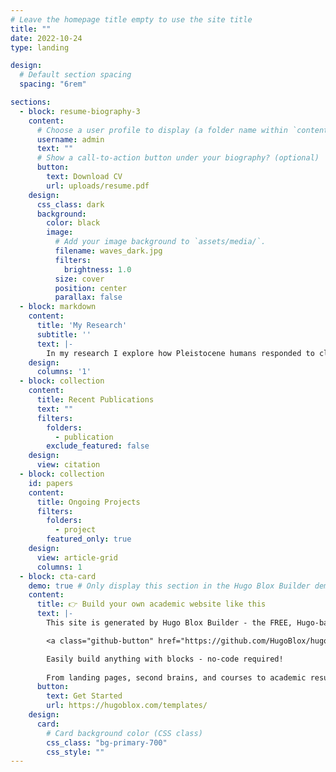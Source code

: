 ```yaml
---
# Leave the homepage title empty to use the site title
title: ""
date: 2022-10-24
type: landing

design:
  # Default section spacing
  spacing: "6rem"

sections:
  - block: resume-biography-3
    content:
      # Choose a user profile to display (a folder name within `content/authors/`)
      username: admin
      text: ""
      # Show a call-to-action button under your biography? (optional)
      button:
        text: Download CV
        url: uploads/resume.pdf
    design:
      css_class: dark
      background:
        color: black
        image:
          # Add your image background to `assets/media/`.
          filename: waves_dark.jpg
          filters:
            brightness: 1.0
          size: cover
          position: center
          parallax: false
  - block: markdown
    content:
      title: 'My Research'
      subtitle: ''
      text: |-
        In my research I explore how Pleistocene humans responded to climate change and seek to improve how we generate palaeoclimatic data for the archaeological record using stable isotope and biomarker methods. I began working with stable isotope proxies of past ecologies and environments during my BSc (2014) and MA (2016), which I completed at the University of Kiel, Germany. I then moved to the Max-Planck-Institute for Evolutionary Anthropology in Leipzig, Germany, where I used multi-stable isotope analyses of faunal remains to explore the climatic drivers of *Homo sapiens* dispersals and Neanderthal ecology during the Late Pleistocene as part of my PhD (2016-2020) and a 1-year follow-up postdoc. During a 2-year postdoctoral fellowship (2022-2024) at the University of La Laguna, Tenerife, Spain, I expanded my work into lipid biomarker analysis and developed multi-proxy approaches to better characterize climate-driven site occupation patterns of Late Pleistocene humans. I recently joined the SPATIAL group at the University of Utah as a member of the StalFire project, where I am building a speleothem proxy system model for stable isotope, trace element, and biomarker proxies of palaeoclimate and wildfire history.  
    design:
      columns: '1'
  - block: collection
    content:
      title: Recent Publications
      text: ""
      filters:
        folders:
          - publication
        exclude_featured: false
    design:
      view: citation
  - block: collection
    id: papers
    content:
      title: Ongoing Projects
      filters:
        folders:
          - project
        featured_only: true
    design:
      view: article-grid
      columns: 1
  - block: cta-card
    demo: true # Only display this section in the Hugo Blox Builder demo site
    content:
      title: 👉 Build your own academic website like this
      text: |-
        This site is generated by Hugo Blox Builder - the FREE, Hugo-based open source website builder trusted by 250,000+ academics like you.

        <a class="github-button" href="https://github.com/HugoBlox/hugo-blox-builder" data-color-scheme="no-preference: light; light: light; dark: dark;" data-icon="octicon-star" data-size="large" data-show-count="true" aria-label="Star HugoBlox/hugo-blox-builder on GitHub">Star</a>

        Easily build anything with blocks - no-code required!
        
        From landing pages, second brains, and courses to academic resumés, conferences, and tech blogs.
      button:
        text: Get Started
        url: https://hugoblox.com/templates/
    design:
      card:
        # Card background color (CSS class)
        css_class: "bg-primary-700"
        css_style: ""
---
```

